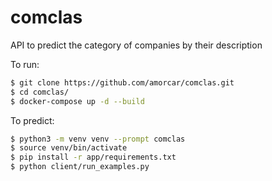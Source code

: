 # comclas
API to predict the category of companies by their description

To run:
```bash
$ git clone https://github.com/amorcar/comclas.git
$ cd comclas/
$ docker-compose up -d --build
```

To predict:
```bash
$ python3 -m venv venv --prompt comclas
$ source venv/bin/activate
$ pip install -r app/requirements.txt
$ python client/run_examples.py
```
